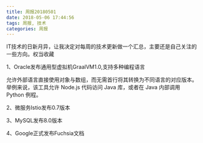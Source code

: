 ```yaml
---
title: 周报20180501
date: 2018-05-06 17:44:56
tags: 周报, 技术
categories: 周报
---
```


IT技术的日新月异，让我决定对每周的技术更新做一个汇总，主要还是自己关注的一些方向。权当收藏

1、Oracle发布通用型虚拟机GraalVM1.0,支持多种编程语言

允许外部语言直接使用对象与数组，而无需首行将其转换为不同语言的对应版本。举例来说，该工具允许 Node.js 代码访问 Java 库，或者在 Java 内部调用 Python 例程。

2、微服务Istio发布0.7版本


3、MySQL发布8.0版本


4、Google正式发布Fuchsia文档
